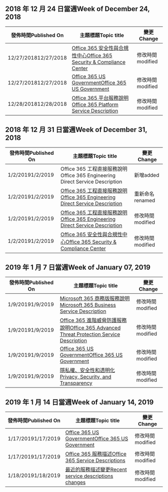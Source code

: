 <!-- This file is generated automatically each week. Changes made to this file will be overwritten.-->




## <a name="week-of-december-24-2018"></a><span data-ttu-id="7a9e5-101">2018 年 12 月 24 日當週</span><span class="sxs-lookup"><span data-stu-id="7a9e5-101">Week of December 24, 2018</span></span>


| <span data-ttu-id="7a9e5-102">發佈時間</span><span class="sxs-lookup"><span data-stu-id="7a9e5-102">Published On</span></span> |<span data-ttu-id="7a9e5-103">主題標題</span><span class="sxs-lookup"><span data-stu-id="7a9e5-103">Topic title</span></span> | <span data-ttu-id="7a9e5-104">變更</span><span class="sxs-lookup"><span data-stu-id="7a9e5-104">Change</span></span> |
|------|------------|--------|
| <span data-ttu-id="7a9e5-105">12/27/2018</span><span class="sxs-lookup"><span data-stu-id="7a9e5-105">12/27/2018</span></span> | [<span data-ttu-id="7a9e5-106">Office 365 安全性與合規性中心</span><span class="sxs-lookup"><span data-stu-id="7a9e5-106">Office 365 Security & Compliance Center</span></span>](/Office365/ServiceDescriptions/office-365-platform-service-description/office-365-securitycompliance-center) | <span data-ttu-id="7a9e5-107">修改時間</span><span class="sxs-lookup"><span data-stu-id="7a9e5-107">modified</span></span> |
| <span data-ttu-id="7a9e5-108">12/27/2018</span><span class="sxs-lookup"><span data-stu-id="7a9e5-108">12/27/2018</span></span> | [<span data-ttu-id="7a9e5-109">Office 365 US Government</span><span class="sxs-lookup"><span data-stu-id="7a9e5-109">Office 365 US Government</span></span>](/Office365/ServiceDescriptions/office-365-platform-service-description/office-365-us-government/office-365-us-government) | <span data-ttu-id="7a9e5-110">修改時間</span><span class="sxs-lookup"><span data-stu-id="7a9e5-110">modified</span></span> |
| <span data-ttu-id="7a9e5-111">12/28/2018</span><span class="sxs-lookup"><span data-stu-id="7a9e5-111">12/28/2018</span></span> | [<span data-ttu-id="7a9e5-112">Office 365 平台服務說明</span><span class="sxs-lookup"><span data-stu-id="7a9e5-112">Office 365 Platform Service Description</span></span>](/Office365/ServiceDescriptions/office-365-platform-service-description/office-365-platform-service-description) | <span data-ttu-id="7a9e5-113">修改時間</span><span class="sxs-lookup"><span data-stu-id="7a9e5-113">modified</span></span> |


## <a name="week-of-december-31-2018"></a><span data-ttu-id="7a9e5-114">2018 年 12 月 31 日當週</span><span class="sxs-lookup"><span data-stu-id="7a9e5-114">Week of December 31, 2018</span></span>


| <span data-ttu-id="7a9e5-115">發佈時間</span><span class="sxs-lookup"><span data-stu-id="7a9e5-115">Published On</span></span> |<span data-ttu-id="7a9e5-116">主題標題</span><span class="sxs-lookup"><span data-stu-id="7a9e5-116">Topic title</span></span> | <span data-ttu-id="7a9e5-117">變更</span><span class="sxs-lookup"><span data-stu-id="7a9e5-117">Change</span></span> |
|------|------------|--------|
| <span data-ttu-id="7a9e5-118">1/2/2019</span><span class="sxs-lookup"><span data-stu-id="7a9e5-118">1/2/2019</span></span> | <span data-ttu-id="7a9e5-119">Office 365 工程直接服務說明</span><span class="sxs-lookup"><span data-stu-id="7a9e5-119">Office 365 Engineering Direct Service Description</span></span> | <span data-ttu-id="7a9e5-120">新增</span><span class="sxs-lookup"><span data-stu-id="7a9e5-120">added</span></span> |
| <span data-ttu-id="7a9e5-121">1/2/2019</span><span class="sxs-lookup"><span data-stu-id="7a9e5-121">1/2/2019</span></span> | [<span data-ttu-id="7a9e5-122">Office 365 工程直接服務說明</span><span class="sxs-lookup"><span data-stu-id="7a9e5-122">Office 365 Engineering Direct Service Description</span></span>](/Office365/ServiceDescriptions/office-365-engineering-direct-service-description) | <span data-ttu-id="7a9e5-123">重新命名</span><span class="sxs-lookup"><span data-stu-id="7a9e5-123">renamed</span></span> |
| <span data-ttu-id="7a9e5-124">1/2/2019</span><span class="sxs-lookup"><span data-stu-id="7a9e5-124">1/2/2019</span></span> | [<span data-ttu-id="7a9e5-125">Office 365 工程直接服務說明</span><span class="sxs-lookup"><span data-stu-id="7a9e5-125">Office 365 Engineering Direct Service Description</span></span>](/Office365/ServiceDescriptions/office-365-engineering-direct-service-description) | <span data-ttu-id="7a9e5-126">修改時間</span><span class="sxs-lookup"><span data-stu-id="7a9e5-126">modified</span></span> |
| <span data-ttu-id="7a9e5-127">1/2/2019</span><span class="sxs-lookup"><span data-stu-id="7a9e5-127">1/2/2019</span></span> | [<span data-ttu-id="7a9e5-128">Office 365 安全性與合規性中心</span><span class="sxs-lookup"><span data-stu-id="7a9e5-128">Office 365 Security & Compliance Center</span></span>](/Office365/ServiceDescriptions/office-365-platform-service-description/office-365-securitycompliance-center) | <span data-ttu-id="7a9e5-129">修改時間</span><span class="sxs-lookup"><span data-stu-id="7a9e5-129">modified</span></span> |


## <a name="week-of-january-07-2019"></a><span data-ttu-id="7a9e5-130">2019 年 1 月 7 日當週</span><span class="sxs-lookup"><span data-stu-id="7a9e5-130">Week of January 07, 2019</span></span>


| <span data-ttu-id="7a9e5-131">發佈時間</span><span class="sxs-lookup"><span data-stu-id="7a9e5-131">Published On</span></span> |<span data-ttu-id="7a9e5-132">主題標題</span><span class="sxs-lookup"><span data-stu-id="7a9e5-132">Topic title</span></span> | <span data-ttu-id="7a9e5-133">變更</span><span class="sxs-lookup"><span data-stu-id="7a9e5-133">Change</span></span> |
|------|------------|--------|
| <span data-ttu-id="7a9e5-134">1/9/2019</span><span class="sxs-lookup"><span data-stu-id="7a9e5-134">1/9/2019</span></span> | [<span data-ttu-id="7a9e5-135">Microsoft 365 商務版服務說明</span><span class="sxs-lookup"><span data-stu-id="7a9e5-135">Microsoft 365 Business Service Description</span></span>](/Office365/ServiceDescriptions/microsoft-365-business-service-description) | <span data-ttu-id="7a9e5-136">修改時間</span><span class="sxs-lookup"><span data-stu-id="7a9e5-136">modified</span></span> |
| <span data-ttu-id="7a9e5-137">1/9/2019</span><span class="sxs-lookup"><span data-stu-id="7a9e5-137">1/9/2019</span></span> | [<span data-ttu-id="7a9e5-138">Office 365 進階威脅防護服務說明</span><span class="sxs-lookup"><span data-stu-id="7a9e5-138">Office 365 Advanced Threat Protection Service Description</span></span>](/Office365/ServiceDescriptions/office-365-advanced-threat-protection-service-description) | <span data-ttu-id="7a9e5-139">修改時間</span><span class="sxs-lookup"><span data-stu-id="7a9e5-139">modified</span></span> |
| <span data-ttu-id="7a9e5-140">1/9/2019</span><span class="sxs-lookup"><span data-stu-id="7a9e5-140">1/9/2019</span></span> | [<span data-ttu-id="7a9e5-141">Office 365 US Government</span><span class="sxs-lookup"><span data-stu-id="7a9e5-141">Office 365 US Government</span></span>](/Office365/ServiceDescriptions/office-365-platform-service-description/office-365-us-government/office-365-us-government) | <span data-ttu-id="7a9e5-142">修改時間</span><span class="sxs-lookup"><span data-stu-id="7a9e5-142">modified</span></span> |
| <span data-ttu-id="7a9e5-143">1/9/2019</span><span class="sxs-lookup"><span data-stu-id="7a9e5-143">1/9/2019</span></span> | [<span data-ttu-id="7a9e5-144">隱私權、安全性和透明化</span><span class="sxs-lookup"><span data-stu-id="7a9e5-144">Privacy, Security, and Transparency</span></span>](/Office365/ServiceDescriptions/office-365-platform-service-description/privacy-security-and-transparency) | <span data-ttu-id="7a9e5-145">修改時間</span><span class="sxs-lookup"><span data-stu-id="7a9e5-145">modified</span></span> |


## <a name="week-of-january-14-2019"></a><span data-ttu-id="7a9e5-146">2019 年 1 月 14 日當週</span><span class="sxs-lookup"><span data-stu-id="7a9e5-146">Week of January 14, 2019</span></span>


| <span data-ttu-id="7a9e5-147">發佈時間</span><span class="sxs-lookup"><span data-stu-id="7a9e5-147">Published On</span></span> |<span data-ttu-id="7a9e5-148">主題標題</span><span class="sxs-lookup"><span data-stu-id="7a9e5-148">Topic title</span></span> | <span data-ttu-id="7a9e5-149">變更</span><span class="sxs-lookup"><span data-stu-id="7a9e5-149">Change</span></span> |
|------|------------|--------|
| <span data-ttu-id="7a9e5-150">1/17/2019</span><span class="sxs-lookup"><span data-stu-id="7a9e5-150">1/17/2019</span></span> | [<span data-ttu-id="7a9e5-151">Office 365 US Government</span><span class="sxs-lookup"><span data-stu-id="7a9e5-151">Office 365 US Government</span></span>](/Office365/ServiceDescriptions/office-365-platform-service-description/office-365-us-government/office-365-us-government) | <span data-ttu-id="7a9e5-152">修改時間</span><span class="sxs-lookup"><span data-stu-id="7a9e5-152">modified</span></span> |
| <span data-ttu-id="7a9e5-153">1/17/2019</span><span class="sxs-lookup"><span data-stu-id="7a9e5-153">1/17/2019</span></span> | [<span data-ttu-id="7a9e5-154">Office 365 服務描述</span><span class="sxs-lookup"><span data-stu-id="7a9e5-154">Office 365 Service Descriptions </span></span>](/Office365/ServiceDescriptions/office-365-service-descriptions-technet-library) | <span data-ttu-id="7a9e5-155">修改時間</span><span class="sxs-lookup"><span data-stu-id="7a9e5-155">modified</span></span> |
| <span data-ttu-id="7a9e5-156">1/18/2019</span><span class="sxs-lookup"><span data-stu-id="7a9e5-156">1/18/2019</span></span> | [<span data-ttu-id="7a9e5-157">最近的服務描述變更</span><span class="sxs-lookup"><span data-stu-id="7a9e5-157">Recent service descriptions changes</span></span>](/Office365/ServiceDescriptions/recent-service-descriptions-changes) | <span data-ttu-id="7a9e5-158">修改時間</span><span class="sxs-lookup"><span data-stu-id="7a9e5-158">modified</span></span> |
